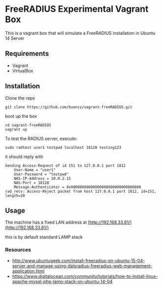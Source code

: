 # FreeRADIUS Experimental Vagrant Box

This is a vagrant box that will simulate a FreeRADIUS installation in Ubuntu 14 Server

## Requirements

* Vagrant 
* VirtualBox

## Installation

Clone the repo

```
git clone https://github.com/buonzz/vagrant-freeRADIUS.git
```

boot up the box

```
cd vagrant-freeRADIUS
vagrant up
```

To test the RADIUS server, execute:

```
sudo radtest user1 testpwd localhost 18128 testing123
```

it should reply with

```
Sending Access-Request of id 151 to 127.0.0.1 port 1812
	User-Name = "user1"
	User-Password = "testpwd"
	NAS-IP-Address = 10.0.2.15
	NAS-Port = 18128
	Message-Authenticator = 0x00000000000000000000000000000000
rad_recv: Access-Reject packet from host 127.0.0.1 port 1812, id=151, length=20
```

## Usage

The machine has a fixed LAN address at 
[http://192.168.33.81/](http://192.168.33.81/)

this is by default standard LAMP stack

### Resources

* http://www.ubuntugeek.com/install-freeradius-on-ubuntu-15-04-server-and-manage-using-daloradius-freeradius-web-management-application.html
* https://www.digitalocean.com/community/tutorials/how-to-install-linux-apache-mysql-php-lamp-stack-on-ubuntu-14-04
